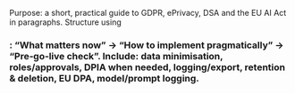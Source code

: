 Purpose: a short, practical guide to GDPR, ePrivacy, DSA and the EU AI Act in paragraphs.
Structure using <h3 class='sub'>: “What matters now” → “How to implement pragmatically” → “Pre‑go‑live check”.
Include: data minimisation, roles/approvals, DPIA when needed, logging/export, retention & deletion, EU DPA, model/prompt logging.
